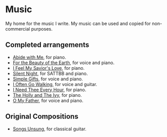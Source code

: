 # Music
My home for the music I write. My music can be used and copied for non-commercial purposes.

## Completed arrangements
- [Abide with Me](https://github.com/ahilton5/music/blob/main/finished/AbideWithMe/abide.pdf), for piano.
- [For the Beauty of the Earth](https://github.com/ahilton5/music/blob/main/finished/ForTheBeautyOfTheEarth/for.pdf), for voice and piano.
- [I Feel My Savior's Love](https://github.com/ahilton5/music/blob/main/finished/IFeelMySaviorsLove/I-Feel-My-Saviors-Love.pdf), for piano.
- [Silent Night](https://github.com/ahilton5/music/blob/main/finished/SilentNight/silent.pdf), for SATTBB and piano.
- [Simple Gifts](https://github.com/ahilton5/music/blob/main/finished/SimpleGifts/simple.pdf), for voice and piano.
- [I Often Go Walking](https://github.com/ahilton5/music/blob/main/finished/IOftenGoWalking/ioften.pdf), for voice and guitar.
- [I Need Thee Every Hour](https://github.com/ahilton5/music/blob/main/finished/INeed/ineed.pdf), for piano.
- [The Holly and The Ivy](https://github.com/ahilton5/music/blob/main/finished/TheHolly/theholly.pdf), for piano.
- [O My Father](https://github.com/ahilton5/music/blob/main/finished/OMyFather/omyfather.pdf), for voice and piano.

## Original Compositions
- [Songs Unsung](https://github.com/ahilton5/music/blob/main/finished/SongsUnsung/guitar.pdf), for classical guitar.
